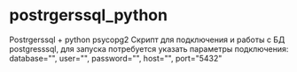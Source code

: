 # postrgerssql_python
Postrgerssql + python psycopg2
Скрипт для подключения и работы с БД postgresssql, для запуска потребуется указать параметры подключения:
database="", 
user="", 
password="", 
host="", 
port="5432"
